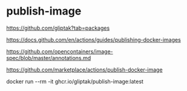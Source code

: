 # publish-image

https://github.com/gliptak?tab=packages

https://docs.github.com/en/actions/guides/publishing-docker-images

https://github.com/opencontainers/image-spec/blob/master/annotations.md

https://github.com/marketplace/actions/publish-docker-image

docker run --rm -it ghcr.io/gliptak/publish-image:latest
